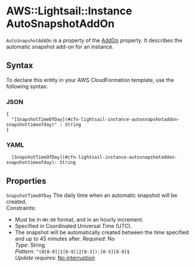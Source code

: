 # AWS::Lightsail::Instance AutoSnapshotAddOn<a name="aws-properties-lightsail-instance-autosnapshotaddon"></a>

`AutoSnapshotAddOn` is a property of the [AddOn](https://docs.aws.amazon.com/AWSCloudFormation/latest/UserGuide/aws-properties-lightsail-instance-addon.html) property\. It describes the automatic snapshot add\-on for an instance\.

## Syntax<a name="aws-properties-lightsail-instance-autosnapshotaddon-syntax"></a>

To declare this entity in your AWS CloudFormation template, use the following syntax:

### JSON<a name="aws-properties-lightsail-instance-autosnapshotaddon-syntax.json"></a>

```
{
  "[SnapshotTimeOfDay](#cfn-lightsail-instance-autosnapshotaddon-snapshottimeofday)" : String
}
```

### YAML<a name="aws-properties-lightsail-instance-autosnapshotaddon-syntax.yaml"></a>

```
  [SnapshotTimeOfDay](#cfn-lightsail-instance-autosnapshotaddon-snapshottimeofday): String
```

## Properties<a name="aws-properties-lightsail-instance-autosnapshotaddon-properties"></a>

`SnapshotTimeOfDay`  <a name="cfn-lightsail-instance-autosnapshotaddon-snapshottimeofday"></a>
The daily time when an automatic snapshot will be created\.  
Constraints:  
+ Must be in `HH:00` format, and in an hourly increment\.
+ Specified in Coordinated Universal Time \(UTC\)\.
+ The snapshot will be automatically created between the time specified and up to 45 minutes after\.
*Required*: No  
*Type*: String  
*Pattern*: `^(0[0-9]|1[0-9]|2[0-3]):[0-5][0-9]$`  
*Update requires*: [No interruption](https://docs.aws.amazon.com/AWSCloudFormation/latest/UserGuide/using-cfn-updating-stacks-update-behaviors.html#update-no-interrupt)